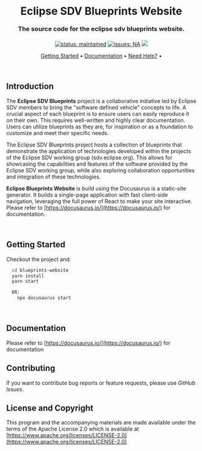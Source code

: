 <!-- banner: can be a image or a large font-->
<h1 align="center" style="font-weight: bold; margin-top: 20px; margin-bottom: 20px;">Eclipse SDV Blueprints Website</h1>

<!-- blurb: shortest possible summary (one line max) -->
<h3 align="center" style="font-weight: bold; margin-top: 20px; margin-bottom: 20px;">The source code for the eclipse sdv blueprints website.</h3>


<!-- badges: meaningful meta information (one line max), do NOT include anything immediately visible -->
<p align="center">
	<a href="#status"><img src="https://img.shields.io/badge/status-maintained-green.svg" alt="status: maintained"></a>
	<a href="https://github.com/eclipse-sdv-blueprints/fleet-management/issues"><img src="https://img.shields.io/github/issues/eclipse-sdv-blueprints/fleet-management.svg" alt="issues: NA"></a>
    <a href="#license-and-copyright"><img src="https://img.shields.io/github/license/eclipse-sdv-blueprints/fleet-management.svg"></a>
</p>

<!-- quick links: local links (one line max) -->
<!-- Link to the (most important) h2 chapters, but do NOT link to anything visible without scrolling -->
<p align="center">
  <a href="#getting-started">Getting Started</a> •
  <a href="#documentation">Documentation</a> •
  <a href="#support">Need Help?</a> •
</p>

<!-- separate h2 chapters with white space: <br> -->
<br>

## Introduction
The **Eclipse SDV Blueprints** project is a collaborative initiative led by Eclipse SDV members to bring the "software defined vehicle" concepts to life. A crucial aspect of each blueprint is to ensure users can easily reproduce it on their own. This requires well-written and highly clear documentation. Users can utilize blueprints as they are, for inspiration or as a foundation to customize and meet their specific needs.

The Eclipse SDV Blueprints project hosts a collection of blueprints that demonstrate the application of technologies developed within the projects of the Eclipse SDV working group (sdv.eclipse.org). This allows for showcasing the capabilities and features of the software provided by the Eclipse SDV working group, while also exploring collaboration opportunities and integration of these technologies.



**Eclipse Blueprints Website** is build using the Docusaurus is a static-site generator. It builds a single-page application with fast client-side navigation, leveraging the full power of React to make your site interactive. Please refer to [https://docusaurus.io/](https://docusaurus.io/) for documentation.

<br>

## Getting Started
Checkout the project and:
```sh
  cd blueprints-website
  yarn install
  yarn start

  OR:
    npx docusaurus start
```
<br>

## Documentation

Please refer to [https://docusaurus.io/](https://docusaurus.io/) for documentation
<br>

## Contributing

If you want to contribute bug reports or feature requests, please use *GitHub Issues*.
<br>

## License and Copyright

This program and the accompanying materials are made available under the terms of the Apache License 2.0 which is available at
[https://www.apache.org/licenses/LICENSE-2.0](https://www.apache.org/licenses/LICENSE-2.0)
